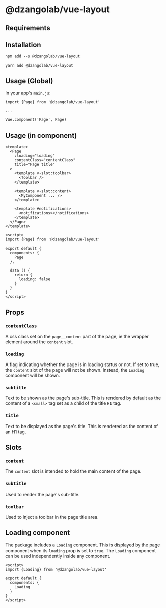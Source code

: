 @dzangolab/vue-layout
=====================

Requirements
------------


Installation
------------

```
npm add --s @dzangolab/vue-layout
```

```
yarn add @dzangolab/vue-layout
```


Usage (Global)
--------------

In your app's `main.js`:

```
import {Page} from '@dzangolab/vue-layout'

...

Vue.component('Page', Page)
```


Usage (in component)
--------------------

```
<template>
  <Page
    :loading="loading"
    contentClass="contentClass"
    title="Page title"
  >
    <template v-slot:toolbar>
      <Toolbar />
    </template>

    <template v-slot:content>
      <MyComponent ... />
    </template>

    <template #notifications>
      <notifications></notifications>
    </template>
  </Page>
</template>

<script>
import {Page} from '@dzangolab/vue-layout'

export default {
  components: {
    Page
  },

  data () {
    return {
      loading: false
    }
  }
}
</script>
```

## Props

### `contentClass`

A css class set on the `page__content` part of the page, ie the wrapper element around the `content` slot.

### `loading`

A flag indicating whether the page is in loading status or not. If set to true, the `content` slot of the page will not be shown. Instead, the `Loading` component will be shown.

### `subtitle`

Text to be shown as the page's sub-title. This is rendered by default as the content of a `<small>` tag set as a child of the title `H1` tag.

### `title`

Text to be displayed as the page's title. This is rendered as the content of an H1 tag.

## Slots

### `content`

The `content` slot is intended to hold the main content of the page.

### `subtitle`

Used to render the page's sub-title.

### `toolbar`

Used to inject a toolbar in the page title area.

## Loading component

The package includes a `Loading` component. This is displayed by the page component when its `loading` prop is set to `true`. The `Loading` component can be used independently inside any component.

```
<script>
import {Loading} from '@dzangolab/vue-layout'

export default {
  components: {
    Loading
  }
}
</script>
```
